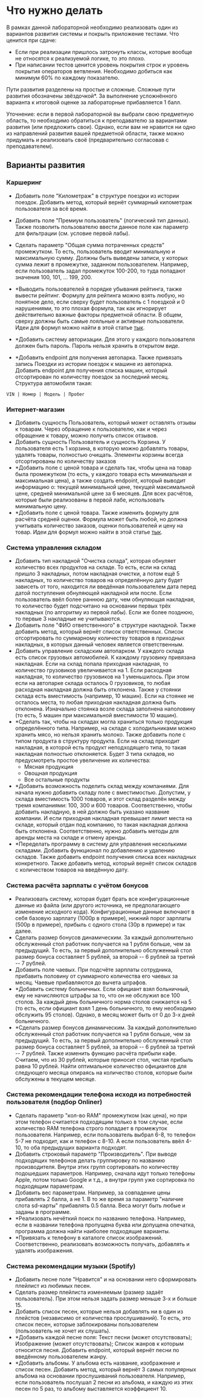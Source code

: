 # Что нужно делать

В рамках данной лабораторной необходимо реализовать один из вариантов развития системы и покрыть приложение тестами.
Что ценится при сдаче:

- Если при реализации пришлось затронуть классы, которые вообще не относятся к реализуемой логике, то это плохо.
- При написании тестов ценится уровень покрытия строк и уровень покрытия операторов ветвления.
  Необходимо добиться как минимум 60% по каждому показателю.

Пути развития разделены на простые и сложные. Сложные пути развития обозначены звёздочкой*. За выполнение
усложнённого варианта к итоговой оценке за лабораторные прибавляется 1 балл.

Уточнение: если в первой лабораторной вы выбрали свою предметную область, то необходимо обратиться к преподавателю
за вариантами развития (или предложить свои).
Однако, если вам не нравится ни одно из направлений развития вашей предметной области, также можно придумать и
реализовать своё (предварительно согласовав с преподавателем).

## Варианты развития

### Каршеринг

- Добавить поле "Километраж" в структуре поездки из истории поездок. Добавить метод, который
  вернёт суммарный километраж пользователя за всё время.
- Добавить поле "Премиум пользователь" (логический тип данных). Также позволить пользователю
  ввести данное поле как параметр для фильтрации (см. условие первой лабы).
- Сделать параметр "Общая сумма потраченных средств" промежутком. То есть, пользователь вводит минимальную
  и максимальную сумму. Должны быть выведены записи, у которых сумма лежит в промежутке, заданном пользователем.
  Например, если пользователь задал промежуток 100-200, то туда попадают значения 100, 101, ... 199, 200.

- *Выводить пользователей в порядке убывания рейтинга, также вывести рейтинг. Формулу для рейтинга можно взять любую,
  но понятное дело, если сверху будет пользователь с 1 поездкой и 0 нарушениями, то это плохая формула, так как
  игнорирует действительно важные факторы предметной области. В общем, сверху должны быть самые лояльные и активные
  пользователи.
  Идеи для формул можно найти в этой статье [тык](https://habr.com/ru/company/darudar/blog/143188/).
- *Добавить систему авторизации. Для этого у каждого пользователя должен быть пароль. Пароль нельзя хранить
  в открытом виде.
- *Добавить endpoint для получения автопарка. Также привязать запись Поездки из истории поездок к машине из автопарка.
  Добавить endpoint для получения списка машин, который отсортирован по количеству поездок за последний месяц.
  Структура автомобиля такая:

``` 
VIN | Номер | Модель | Пробег 
```

### Интернет-магазин

- Добавить сущность Пользователь, который может оставлять отзывы к товарам. Через обращение к пользователю,
  как и через обращение к товару, можно получить список отзывов.
- Добавить сущность Пользователь и сущность Корзина. У пользователя есть 1 корзина, в которую можно добавлять товары,
  удалять товары, полностью очищать. Элементы корзины всегда отсортированы по количеству заказов
- *Добавить поле с ценой товара и сделать так, чтобы цена на товар была промежутком (то есть, у каждого товара есть
  минимальная и максимальная цена),
  а также создать endpoint, который выводит информацию о: текущей минимальной цене, текущей максимальной цене, средней
  минимальной цене за 6 месяцев.
  Для всех расчётов, которые были реализованы в первой лабе, использовать минимальную цену.
- *Добавить поле с ценой товара. Также изменить формулу для расчёта средней оценки. Формула может быть любой,
  но должна учитывать количество заказов, оценки пользователей и цену на товар. Идеи для формул можно найти в этой
  статье
  [тык](https://habr.com/ru/company/darudar/blog/143188/).

### Система управления складом

- Добавить тип накладной "Очистка склада", которая обнуляет
  количество всех продуктов на складе. То есть, если на склад пришло 3 накладных, потом накладная очистки,
  а потом ещё 5 накладных, то количество товаров на определённую дату будет зависеть от того, находится
  ли введённая пользователем дата перед датой поступления обнуляющей накладной или после. Если пользователь ввёл более
  раннюю дату,
  чем обнуляющая накладная, то количество будет подсчитано на основании первых трёх накладных (по алгоритму
  из первой лабы). Если же более позднюю, то первые 3 накладные не учитываются.
- Добавить поле "ФИО ответственного" в структуре накладной. Также добавить метод, который вернёт
  список ответственных. Список отсортировать по суммарному количеству товаров в приходных накладных, в которых
  данный человек является ответственным.
- Добавить управление складским автопарком. У каждого склада есть список грузовых автомобилей. К каждому грузовику
  привязана накладная. Если на склад попала приходная накладная, то количество грузовиков увеличивается на 1.
  Если расходная накладная, то количество грузовиков на 1 уменьшилось. При этом если на автопарке склада осталось 0
  грузовиков, то любая расходная накладная должна быть отклонена. Также у стоянки склада есть вместимость (например, 10
  машин).
  Если на стоянке не осталось места, то любая приходная накладная должна быть отклонена. Изначально стоянка
  возле склада заполнена наполовину (то есть, 5 машин при максимальной вместимости 10 машин).
- *Сделать так, чтобы на складах могла храниться только продукция определённого типа.
  Например, на складе с холодильниками можно хранить мясо, но нельзя хранить молоко.
  Также добавить поле с типом продукта в структуру продукта. Если на склад приходит накладная, в которой есть
  продукт неподходящего типа, то такая накладная полностью отклоняется.
  Будет 3 типа складов, но предусмотреть простое увеличение их количества:
    - Мясная продукция
    - Овощная продукция
    - Все остальные продукты
- *Добавить возможность поделить склад между компаниями. Для начала нужно добавить складу поле с вместимостью.
  Допустим, у склада вместимость 1000 товаров, и этот склад разделён между тремя компаниями: 100, 300 и 600 товаров.
  Соответственно, чтобы добавить накладную, в ней должно быть указано название компании. И если приходная накладная
  превышает
  лимит места на складе, который отдан под компанию, то такая накладная должна быть отклонена. Соответственно, нужно
  добавить
  методы для аренды места на складе и отмену аренды.
- *Переделать программу в систему для управления несколькими складами. Добавить функционал по добавлению и удалению
  складов.
  Также добавить endpoint получения списка всех накладных конкретного. Также добавить метод, который вернёт список
  складов с количеством
  товаров на введённую дату.

### Система расчёта зарплаты с учётом бонусов

- Реализовать систему, которая будет брать все конфигурационные данные из файла (или другого источника, не
  предполагающего
  изменение исходного кода). Конфигурационные данные включают в себя базовую зарплату (1000р в примере),
  нижний порог зарплаты (500р в примере), прибыль с одного стола (30р в примере) и так далее.
- Сделать размер бонусов динамическим. За каждый дополнительно обслуженный стол работник получается на 1 рубля больше,
  чем за предыдущий. То есть, за первый дополнительно обслуженный стол размер бонуса составляет 5 рублей, за второй -- 6
  рублей
  за третий -- 7 рублей.
- Добавить поле чаевых. При подсчёте зарплаты сотрудника, прибавить половину от суммарного количества его чаевых за
  месяц. Чаевые прибавляются до вычета штрафов.
- *Добавить систему больничных. Если официант взял больничный, ему не начисляются штрафы за то, что он не обслужил
  все 100 столов. За каждый день больничного норма столов снижается на 5 (то есть, если официант взял 1 день
  больничного,
  то ему необходимо обслужить 95 столов). Однако, в месяц может быть от 0 до 3-х дней больничного.
- *Сделать размер бонусов динамическим. За каждый дополнительно обслуженный стол работник получается на 1 рубля больше,
  чем за предыдущий. То есть, за первый дополнительно обслуженный стол размер бонуса составляет 5 рублей, за второй -- 6
  рублей
  за третий -- 7 рублей. Также изменить функцию расчёта прибыли кафе. Считаем, что из 30 рублей, которые приносит стол,
  чистая прибыль равна 10 рублей. Найти оптимальное количество официантов для следующего месяца опираясь
  на количество столов, которые были обслужены в текущем месяце.

### Система рекомендации телефона исходя из потребностей пользователя (подбор Onliner)

- Сделать параметр "кол-во RAM" промежутком (как цена), но при этом телефон считается подходящим только в том случае,
  если количество RAM телефона строго попадает в промежуток пользователя. Например, если пользователь выбрал 6-8, то
  телефон 5-7 не подходит, как и телефон с 8-10. А если пользователь ввёл 4-10, то оба предыдущих варианта подходят.
- Добавить строковый параметр "Производитель". При выводе подходящих телефонов делать группировку
  по названию производителя. Внутри этих групп сортировать по количеству подошедших параметров.
  Например, сначала идут только телефоны Apple, потом только Google и т.д., а внутри групп уже сортировка
  по подходящим параметрам.
- Добавить вес параметрам. Например, за совпадение цены прибавлять 2 балла, а не 1. В то же время за
  параметр "наличие слота sd-карты" прибавлять 0.5 балла. Веса могут быть любые и заданы в программе.
- *Реализовать нечёткий поиск по названию телефона. Например, если в названии телефона пропущена буква или допущена
  опечатка, программа должна найти наиболее подходящие варианты.
- *Привязать к телефону в каталоге список изображений. Соответственно, реализовать возможность получать, добавлять и
  удалять изображения.

### Система рекомендации музыки (Spotify)

- Добавить песне поле "Нравится" и на основании него сформировать плейлист из любимых песен.
- Сделать размер плейлиста изменяемым (размер задаёт пользователь). При этом нельзя задать размер меньше 3-х и больше 15.
- Добавить список песен, которые нельзя добавлять ни в один из плейстов (независимо от количества прослушиваний).
  То есть, это список песен, которые заблокированы пользователем (пользователь не хочет их слушать).
- *Добавить каждой песне поля: Текст песни (может отсутствовать); Изображение (может отсутствовать);
  Список жанров к которым относится песня. Добавить endpoint, который вернёт песни по введённому пользователем жанру.
- *Добавить альбомы. У альбома есть название, изображение и список песен. Добавить метод, который вернёт 3 самых
  популярных альбома на основании прослушиваний пользователя. Например, если пользователь послушал 2 песни из альбома,
  и каждую из этих песен по 5 раз, то альбому выставляется коэффициент 10. 

